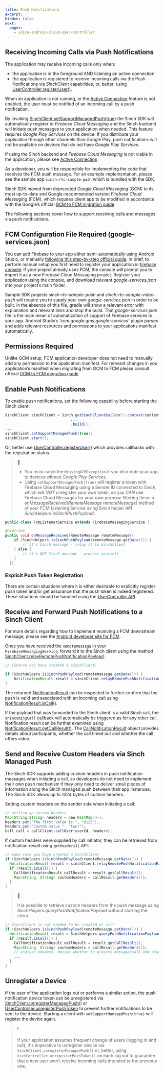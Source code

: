 ```yaml
---
title: Push Notifications
excerpt: ''
hidden: false
next:
  pages:
    - voice-android-cloud-user-controller
---
```


## Receiving Incoming Calls via Push Notifications

The application may receive incoming calls only when:

- the application is in the foreground AND listening on active connection.
- the application is registered to receive incoming calls via the Push Notifications via _SinchClient_ capabilities, or, better, using [UserController.registerUser()](reference/com/sinch/android/rtc/UserController.html#registerUser-com.sinch.android.rtc.UserRegistrationCallback-com.sinch.android.rtc.PushTokenRegistrationCallback-).

When an application is not running, or the [Active Connection](doc:voice-android-cloud-active-connection) feature is not enabled, the user must be notified of an incoming call by a push notification.

By invoking [SinchClient.setSupportManagedPush(true)](reference/com/sinch/android/rtc/SinchClient.html#setSupportManagedPush-boolean-) the Sinch SDK will automatically register to _Firebase Cloud Messaging_ and the Sinch backend will initiate push messages to your application when needed. This feature requires _Google Play Services_ on the device. If you distribute your application through other channels than Google Play, push notifications will not be available on devices that do not have _Google Play Services_.

If using the Sinch backend and _Firebase Cloud Messaging_ is not viable in the application, please see [Active Connection](doc:voice-android-cloud-active-connection).

As a developer, you will be responsible for implementing the code that receives the FCM push message. For an example implementation, please see the sample app `sinch-rtc-sample-push` which is bundled with the SDK.

Sinch SDK moved from deprecated _Google Cloud Messaging_ (GCM) to its most up-to-date and Google-recommended version _Firebase Cloud Messaging_ (FCM), which requires client app to be modified in accordance with the Google’s official [GCM to FCM migration guide](https://developers.google.com/cloud-messaging/android/android-migrate-fcm)

The following sections cover how to support receiving calls and messages via push notifications.

## FCM Configuration File Required (google-services.json)

You can add Firebase to your app either semi-automatically using Android Studio, or manually [following this step-by-step official guide](https://firebase.google.com/docs/android/setup). In brief, to perform manual setup you first need to register your application in [firebase console](https://console.firebase.google.com/). If your project already uses FCM, the console will prompt you to import it as a new Firebase Cloud Messaging project. Register your application using the console, and download relevant _google-services.json_ into your project’s main folder.

Sample SDK projects _sinch-rtc-sample-push_ and _sinch-rtc-sample-video-push_ will require you to supply your own _google-services.json_ in order to be built. In the absence of this file, gradle will show a relevant error with explanation and relevant links and stop the build. That _google-services.json_ file is the main mean of automatization of support of Firebase services to your app. Android Studio’s _‘com.google.gms.google-services’_ plugin parses and adds relevant resources and permissions to your applications manifest automatically.

## Permissions Required

Unlike GCM setup, FCM application developer does not need to manually add any permission to the application manifest. For relevant changes in you application’s manifest when migrating from GCM to FCM please consult official [GCM to FCM migration guide](https://developers.google.com/cloud-messaging/android/android-migrate-fcm)

## Enable Push Notifications

To enable push notifications, set the following capability before starting the Sinch client:

```java
SinchClient sinchClient = Sinch.getSinchClientBuilder().context(context)
                              ...
                              .build();
...                              
sinchClient.setSupportManagedPush(true);
sinchClient.start();
```

Or, better use [UserController.registerUser()](reference/com/sinch/android/rtc/UserController.html#registerUser-com.sinch.android.rtc.UserRegistrationCallback-com.sinch.android.rtc.PushTokenRegistrationCallback-) which provides callbacks with the registration status.

> 📘
>
> - You must catch the `MissingGCMException` if you distribute your app to devices without _Google Play Services_.
> - Using `setSupportManagedPush(true)` will register a token with Firebase Cloud Messaging using a Sender ID connected to Sinch, which will _NOT_ unregister your own token, so you _CAN_ use Firebase Cloud Messages for your own purpose filtering them in _onMessageReceived(RemoteMessage remoteMessage)_ method of your FCM Listening Service using Sinch helper API _SinchHelpers.isSinchPushPayload_.

```java
public class FcmListenerService extends FirebaseMessagingService {

@Override
public void onMessageReceived(RemoteMessage remoteMessage){
    if (SinchHelpers.isSinchPushPayload(remoteMessage.getData())) {
        // it's Sinch message - relay it to SinchClient
    } else {
        // it's NOT Sinch message - process yourself
    }
  }}
```

### Explicit Push Token Registration

There are certain situations where it is either desirable to explicitly register push token and/or get assurance that the push token is indeed registered. These situations should be handled using the [UserController API](doc:voice-android-cloud-user-controller).

## Receive and Forward Push Notifications to a Sinch Client

For more details regarding how to implement receiving a FCM downstream message, please see the [Android developer site for FCM](https://firebase.google.com/docs/cloud-messaging/android/receive).

Once you have received the `RemoteMessage` in your `FirebaseMessagingService`, forward it to the Sinch client using the method [SinchClient.relayRemotePushNotificationPayload](reference/com/sinch/android/rtc/SinchClient.html#relayRemotePushNotificationPayload-java.util.Map-).

```java
// (Ensure you have created a SinchClient)

if (SinchHelpers.isSinchPushPayload(remoteMessage.getData())) {
    NotificationResult result = sinchClient.relayRemotePushNotificationPayload(remoteMessage.getData());
}
```

The returned [NotificationResult](reference/com/sinch/android/rtc/NotificationResult.html) can be inspected to further confirm that the push is valid and associated with an incoming call using [NotificationResult.isCall()](reference/com/sinch/android/rtc/NotificationResult.html#isCall--).

If the payload that was forwarded to the Sinch client is a valid Sinch call, the `onIncomingCall` callback will automatically be triggered as for any other call. Notification result can be further examined using [NotificationResult.getCallResult()](reference/com/sinch/android/rtc/NotificationResult.html#getCallResult--). The [CallNotificationResult](reference/com/sinch/android/rtc/calling/CallNotificationResult.html) object provides details about participants, whether the call timed out and whether the call offers video.

## Send and Receive Custom Headers via Sinch Managed Push

The Sinch SDK supports adding custom headers in push notification messages when initiating a call, so developers do not need to implement their own push mechanism if they only need to deliver small pieces of information along the Sinch managed push between their app instances. The Sinch SDK allows up to _1024_ bytes of custom headers.

Setting custom headers on the sender side when initiating a call:

```java
// setting up custom headers
Map<String,String> headers = new HashMap<>();
headers.put("The first value is ", "@123");
headers.put("Custom value ", "two!");
Call call = callClient.callUser(userId, headers);
```

If custom headers were supplied by call initiator, they can be retrieved from notification result using `getHeaders()` API:

```java
// make sure you have created a SinchClient
if (SinchHelpers.isSinchPushPayload(remoteMessage.getData())) {
  NotificationResult result = sinchClient.relayRemotePushNotificationPayload(remoteMessage.getData());
  if (result.isCall()) {
    CallNotificationResult callResult = result.getCallResult();
    Map<String, String> customHeaders = callResult.getHeaders());
  }
}
```

> 📘
>
> It is possible to retrieve custom headers from the push message using _SinchHelpers.queryPushNotificationPayload_ without starting the client.

```java
// SinchClient is not needed to be created at all!
if (SinchHelpers.isSinchPushPayload(remoteMessage.getData())) {
  NotificationResult result = SinchHelpers.queryPushNotificationPayload(applicationContext, remoteMessage.getData());
  if (result.isCall()) {
    CallNotificationResult callResult = result.getCallResult();
    Map<String, String> customHeaders = callResult.getHeaders());
    // analyse headers, decide whether to process message/call and start Sinch client or ignore
    ...
  }
}
```

## Unregister a Device

If the user of the application logs out or performs a similar action, the push notification device token can be unregistered via [SinchClient.unregisterManagedPush()](reference/com/sinch/android/rtc/SinchClient.html#unregisterManagedPush--) or [UserController.unregisterPushToken](reference/com/sinch/android/rtc/UserController.html#unregisterPushToken-com.sinch.android.rtc.PushTokenRegistrationCallback-) to prevent further notifications to be sent to the device. Starting a client with `setSupportManagedPush(true)` will register the device again.

> ❗️
>
> If your application assumes frequent change of users (logging in and out), it's imperative to unregister device via `SinchClient.unregisterManagedPush()` or, better, using `UserController.unregisterPushToken()` on each log out to guarantee that a new user won't receive incoming calls intended to the previous one.
